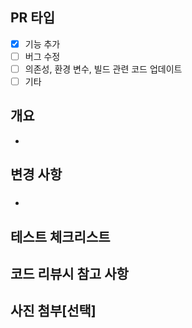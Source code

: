 ## PR 타입
<!-- 하나 이상의 PR 타입을 선택해주세요 -->
- [X] 기능 추가
- [ ] 버그 수정
- [ ] 의존성, 환경 변수, 빌드 관련 코드 업데이트
- [ ] 기타

## 개요
<!-- PR 작업 내용을 작성해주세요 -->
- 

## 변경 사항
<!-- 기존 코드에서 변경된 부분을 설명해주세요 -->
<!-- 커밋 별로 작성하는 것을 권장합니다. -->
### 
- 

## 테스트 체크리스트
<!-- 완료된 테스트[X]와 예정인 테스트[ ]를 작성해주세요. -->


## 코드 리뷰시 참고 사항
<!-- 리뷰어가 참고할 사항 및 논의할 이슈를 작성해주세요. -->


## 사진 첨부[선택]
<!-- 설명과 함께 사진을 첨부해주세요. -->
